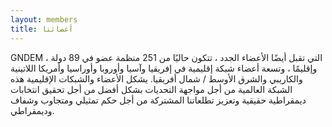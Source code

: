 ```yaml
---
layout: members
title: أعضائنا
---
```


GNDEM ، التي تقبل أيضًا الأعضاء الجدد ، تتكون حاليًا من 251 منظمة عضو في 89 دولة وإقليمًا ، وتسعة أعضاء شبكة إقليمية في إفريقيا وآسيا وأوروبا وأوراسيا وأمريكا اللاتينية والكاريبي والشرق الأوسط / شمال أفريقيا. يشكل الأعضاء والشبكات الإقليمية هذه الشبكة العالمية من أجل مواجهة التحديات بشكل أفضل من أجل تحقيق انتخابات ديمقراطية حقيقية وتعزيز تطلعاتنا المشتركة من أجل حكم تمثيلي ومتجاوب وشفاف وديمقراطي.
